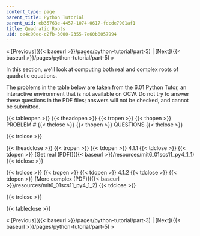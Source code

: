 ```yaml
---
content_type: page
parent_title: Python Tutorial
parent_uid: eb35763e-4457-1074-0617-fdcde7901af1
title: Quadratic Roots
uid: ce4c90ec-c2fb-3000-9355-7e60b8057994
---
```


« [Previous]({{< baseurl >}}/pages/python-tutorial/part-3) | [Next]({{< baseurl >}}/pages/python-tutorial/part-5) »

In this section, we'll look at computing both real and complex roots of quadratic equations.

The problems in the table below are taken from the 6.01 Python Tutor, an interactive environment that is not available on OCW. Do not try to answer these questions in the PDF files; answers will not be checked, and cannot be submitted.

{{< tableopen >}}
{{< theadopen >}}
{{< tropen >}}
{{< thopen >}}
PROBLEM #
{{< thclose >}}
{{< thopen >}}
QUESTIONS
{{< thclose >}}

{{< trclose >}}

{{< theadclose >}}
{{< tropen >}}
{{< tdopen >}}
4.1.1
{{< tdclose >}}
{{< tdopen >}}
[Get real (PDF)]({{< baseurl >}}/resources/mit6_01scs11_py4_1_1)
{{< tdclose >}}

{{< trclose >}}
{{< tropen >}}
{{< tdopen >}}
4.1.2
{{< tdclose >}}
{{< tdopen >}}
[More complex (PDF)]({{< baseurl >}}/resources/mit6_01scs11_py4_1_2)
{{< tdclose >}}

{{< trclose >}}

{{< tableclose >}}

« [Previous]({{< baseurl >}}/pages/python-tutorial/part-3) | [Next]({{< baseurl >}}/pages/python-tutorial/part-5) »